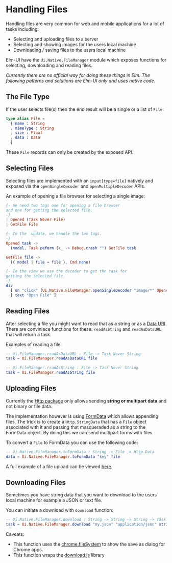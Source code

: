 # Handling Files
Handling files are very common for web and mobile applications for a lot of
tasks including:
- Selecting and uploading files to a server
- Selecting and showing images for the users local machine
- Downloading / saving files to the users local machine

Elm-UI have the `Ui.Native.FileManager` module which exposes functions for
selecting, downloading and reading files.

_Currently there are no official way for doing these things in Elm. The
following patterns and solutions are Elm-UI only and uses native code._

## The File Type
If the user selects file(s) then the end result will be a single or a
list of `File`:

```elm
type alias File =
  { name : String
  , mimeType : String
  , size : Float
  , data : Data
  }
```

These `File` records can only be created by the exposed API.

## Selecting Files
Selecting files are implemented with an `input[type=file]` natively and exposed
via the `openSingleDecoder` and `openMultipleDecoder` APIs.

An example of opening a file browser for selecting a single image:
```elm
{- We need two tags one for opening a file browser
and one for getting the selected file.
-}
| Opened (Task Never File)
| GetFile File

{- In the  update, we handle the two tags.
-}
Opened task ->
  (model, Task.peform (\_ -> Debug.crash "") GetFile task

GetFile file ->
  ({ model | file = file }, Cmd.none)

{- In the view we use the decoder to get the task for
getting the selected file.
-}
div
  [ on "click" (Ui.Native.FileManager.openSingleDecoder "image/*" Opened) ]
  [ text "Open File" ]
```

## Reading Files
After selecting a file you might want to read that as a string or as a
[Data URI](https://en.wikipedia.org/wiki/Data_URI_scheme). There are conviniece
functions for these: `readAsString` and `readAsDataURL` that will return a task.

Examples of reading a file:
```elm
-- Ui.FileManager.readAsDataURL : File -> Task Never String
task = Ui.FileManager.readAsDataURL file

-- Ui.FileManager.readAsString : File -> Task Never String
task = Ui.FileManager.readAsString file
```

## Uploading Files
Currently the [Http package](http://package.elm-lang.org/packages/evancz/elm-http/3.0.1)
only allows sending **string or multipart data** and not binary or file data.

The implementation however is using [FormData](https://developer.mozilla.org/en/docs/Web/API/FormData)
which allows appending files. The trick is to create a `Http.StringData` that
has a `File` object associated with it and passing that masqueraded as a string
to the FormData object. By doing this we can send multipart forms with files.

To convert a `File` to FormData you can use the following code:
```elm
-- Ui.Native.FileManager.toFormData : String -> File -> Http.Data
data = Ui.Native.FileManager.toFormData "key" file
```

A full example of a file upload can be viewed [here](https://github.com/gdotdesign/elm-ui-guide/blob/master/examples/file-upload.elm).

## Downloading Files
Sometimes you have string data that you want to download to the users local
machine for example a JSON or text file.

You can initiate a download with `download` function:
```elm
-- Ui.Native.FileManager.download : String -> String -> String -> Task Never String
task = Ui.Native.FileManager.download "my.json" "application/json" stringData
```

Caveats:
- This function uses the [chrome.fileSystem](https://developer.chrome.com/apps/fileSystem)
	to show the save as dialog for Chrome apps.
- This function wraps the [download.js](http://danml.com/download.html) library
